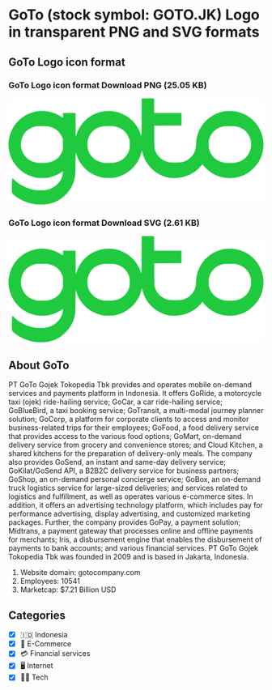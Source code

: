 # GoTo (stock symbol: GOTO.JK) Logo in transparent PNG and SVG formats

## GoTo Logo icon format

### GoTo Logo icon format Download PNG (25.05 KB)

![GoTo Logo icon format Download PNG (25.05 KB)](/img/orig/GOTO.JK-2bf68c41.png)

### GoTo Logo icon format Download SVG (2.61 KB)

![GoTo Logo icon format Download SVG (2.61 KB)](/img/orig/GOTO.JK-927b5192.svg)

## About GoTo

PT GoTo Gojek Tokopedia Tbk provides and operates mobile on-demand services and payments platform in Indonesia. It offers GoRide, a motorcycle taxi (ojek) ride-hailing service; GoCar, a car ride-hailing service; GoBlueBird, a taxi booking service; GoTransit, a multi-modal journey planner solution; GoCorp, a platform for corporate clients to access and monitor business-related trips for their employees; GoFood, a food delivery service that provides access to the various food options; GoMart, on-demand delivery service from grocery and convenience stores; and Cloud Kitchen, a shared kitchens for the preparation of delivery-only meals. The company also provides GoSend, an instant and same-day delivery service; GoKilat/GoSend API, a B2B2C delivery service for business partners; GoShop, an on-demand personal concierge service; GoBox, an on-demand truck logistics service for large-sized deliveries; and services related to logistics and fulfillment, as well as operates various e-commerce sites. In addition, it offers an advertising technology platform, which includes pay for performance advertising, display advertising, and customized marketing packages. Further, the company provides GoPay, a payment solution; Midtrans, a payment gateway that processes online and offline payments for merchants; Iris, a disbursement engine that enables the disbursement of payments to bank accounts; and various financial services. PT GoTo Gojek Tokopedia Tbk was founded in 2009 and is based in Jakarta, Indonesia.

1. Website domain: gotocompany.com
2. Employees: 10541
3. Marketcap: $7.21 Billion USD


## Categories
- [x] 🇮🇩 Indonesia
- [x] 🛒 E-Commerce
- [x] 💳 Financial services
- [x] 🖥️ Internet
- [x] 👩‍💻 Tech
